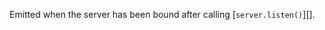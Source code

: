 <!-- YAML
added: v0.1.90
-->

Emitted when the server has been bound after calling [`server.listen()`][].

